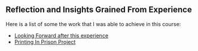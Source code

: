 ## Reflection and Insights Grained From Experience


Here is a list of some the work that I was able to achieve in this course: 
- [Looking Forward after this experience](looking_forward.html)
- [Printing In Prison Project](https://printinginprisons.org/blog/williams-s/)


